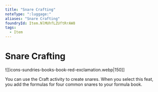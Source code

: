 ```yaml
---
title: "Snare Crafting"
noteType: ":luggage:"
aliases: "Snare Crafting"
foundryId: Item.NlMUhfLZUftRrAW8
tags:
  - Item
---
```


# Snare Crafting
![[icons-sundries-books-book-red-exclamation.webp|150]]

You can use the Craft activity to create snares. When you select this feat, you add the formulas for four common snares to your formula book.
